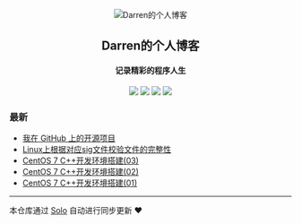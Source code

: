 <p align="center"><img alt="Darren的个人博客" src="https://static.b3log.org/images/brand/solo-32.png"></p><h2 align="center">
Darren的个人博客
</h2>

<h4 align="center">记录精彩的程序人生</h4>
<p align="center"><a title="Darren的个人博客" target="_blank" href="https://github.com/ruoxi520chenxi/solo-blog"><img src="https://img.shields.io/github/last-commit/ruoxi520chenxi/solo-blog.svg?style=flat-square&color=FF9900"></a>
<a title="GitHub repo size in bytes" target="_blank" href="https://github.com/ruoxi520chenxi/solo-blog"><img src="https://img.shields.io/github/repo-size/ruoxi520chenxi/solo-blog.svg?style=flat-square"></a>
<a title="Solo Version" target="_blank" href="https://github.com/b3log/solo/releases"><img src="https://img.shields.io/badge/solo-3.6.6-f1e05a.svg?style=flat-square&color=blueviolet"></a>
<a title="Hits" target="_blank" href="https://github.com/b3log/hits"><img src="https://hits.b3log.org/ruoxi520chenxi/solo-blog.svg"></a></p>

### 最新

* [我在 GitHub 上的开源项目](https://www.bestdarren.top/my-github-repos)
* [Linux上根据对应sig文件校验文件的完整性](https://www.bestdarren.top/articles/2019/10/31/1572504155509.html)
* [CentOS 7 C++开发环境搭建(03)](https://www.bestdarren.top/articles/2019/10/28/1572265826888.html)
* [CentOS 7 C++开发环境搭建(02)](https://www.bestdarren.top/articles/2019/10/28/1572249961944.html)
* [CentOS 7 C++开发环境搭建(01)](https://www.bestdarren.top/articles/2019/10/24/1571896574570.html)



---

本仓库通过 [Solo](https://github.com/b3log/solo) 自动进行同步更新 ❤️ 